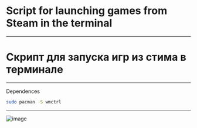 # Script for launching games from Steam in the terminal
---
# Скрипт для запуска игр из стима в терминале
---

Dependences
```sh
sudo pacman -S wmctrl
```
---

![image](https://github.com/user-attachments/assets/0308b71a-bc54-43a1-b779-9b9bb86a21e4)
